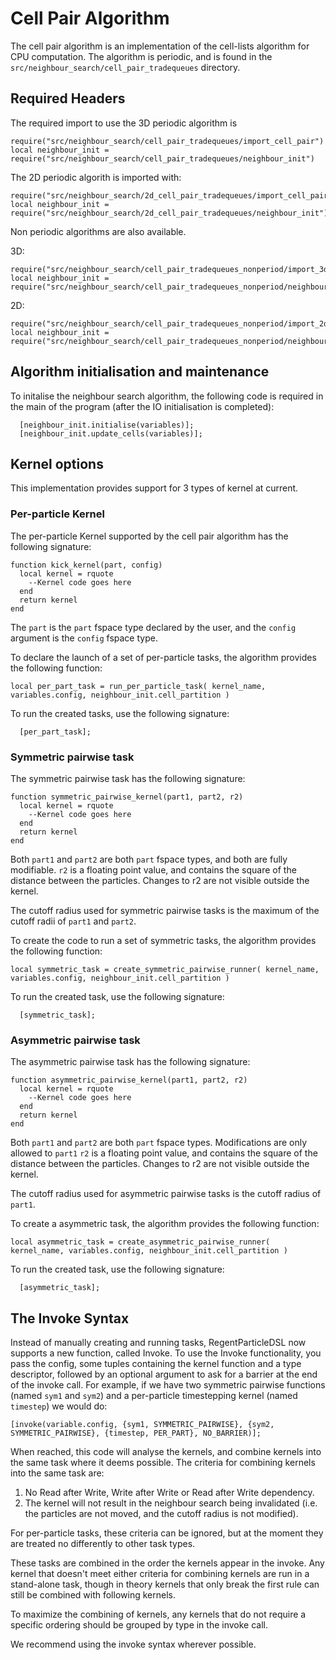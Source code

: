 # Cell Pair Algorithm

The cell pair algorithm is an implementation of the cell-lists algorithm for CPU computation. The algorithm is 
periodic, and is found in the `src/neighbour_search/cell_pair_tradequeues` directory.

## Required Headers
The required import to use the 3D periodic algorithm is
```
require("src/neighbour_search/cell_pair_tradequeues/import_cell_pair")
local neighbour_init = require("src/neighbour_search/cell_pair_tradequeues/neighbour_init")
```

The 2D periodic algorith is imported with:
```
require("src/neighbour_search/2d_cell_pair_tradequeues/import_cell_pair")
local neighbour_init = require("src/neighbour_search/2d_cell_pair_tradequeues/neighbour_init")
```

Non periodic algorithms are also available. 

3D:
```
require("src/neighbour_search/cell_pair_tradequeues_nonperiod/import_3d_nonperiod.rg")
local neighbour_init = require("src/neighbour_search/cell_pair_tradequeues_nonperiod/neighbour_init.rg")
```


2D:
```
require("src/neighbour_search/cell_pair_tradequeues_nonperiod/import_2d_nonperiod.rg")
local neighbour_init = require("src/neighbour_search/cell_pair_tradequeues_nonperiod/neighbour_init.rg")
```

## Algorithm initialisation and maintenance
To initalise the neighbour search algorithm, the following code is required in the main of the program (after the IO initialisation is completed):
```
  [neighbour_init.initialise(variables)];
  [neighbour_init.update_cells(variables)];
```

## Kernel options
This implementation provides support for 3 types of kernel at current.

### Per-particle Kernel
The per-particle Kernel supported by the cell pair algorithm has the following signature:
```
function kick_kernel(part, config)
  local kernel = rquote
    --Kernel code goes here
  end
  return kernel
end
```
The `part` is the `part` fspace type declared by the user, and the `config` argument is the `config` fspace type.

To declare the launch of a set of per-particle tasks, the algorithm provides the following function:
```
local per_part_task = run_per_particle_task( kernel_name, variables.config, neighbour_init.cell_partition )
```

To run the created tasks, use the following signature:
```
  [per_part_task];
```

### Symmetric pairwise task
The symmetric pairwise task has the following signature:
```
function symmetric_pairwise_kernel(part1, part2, r2)
  local kernel = rquote
    --Kernel code goes here
  end
  return kernel
end
```

Both `part1` and `part2` are both `part` fspace types, and both are fully modifiable. 
`r2` is a floating point value, and contains the square of the distance between the particles. Changes to r2 are not visible outside the kernel.

The cutoff radius used for symmetric pairwise tasks is the maximum of the cutoff radii of `part1` and `part2`.

To create the code to run a set of symmetric tasks, the algorithm provides the following function:
```
local symmetric_task = create_symmetric_pairwise_runner( kernel_name, variables.config, neighbour_init.cell_partition )
```

To run the created task, use the following signature:
```
  [symmetric_task];
```

### Asymmetric pairwise task
The asymmetric pairwise task has the following signature:
```
function asymmetric_pairwise_kernel(part1, part2, r2)
  local kernel = rquote
    --Kernel code goes here
  end
  return kernel
end
```

Both `part1` and `part2` are both `part` fspace types. Modifications are only allowed to `part1`
`r2` is a floating point value, and contains the square of the distance between the particles. Changes to r2 are not visible outside the kernel.

The cutoff radius used for asymmetric pairwise tasks is the cutoff radius of `part1`.

To create a asymmetric task, the algorithm provides the following function:
```
local asymmetric_task = create_asymmetric_pairwise_runner( kernel_name, variables.config, neighbour_init.cell_partition )
```

To run the created task, use the following signature:
```
  [asymmetric_task];
```

## The Invoke Syntax

Instead of manually creating and running tasks, RegentParticleDSL now supports a new function, called Invoke. To use the Invoke
functionality, you pass the config, some tuples containing the kernel function and a type descriptor, followed by an optional
argument to ask for a barrier at the end of the invoke call. For example, if we have two symmetric pairwise functions (named
`sym1` and `sym2`) and a per-particle timestepping kernel (named `timestep`) we would do:
```
[invoke(variable.config, {sym1, SYMMETRIC_PAIRWISE}, {sym2, SYMMETRIC_PAIRWISE}, {timestep, PER_PART}, NO_BARRIER)];
```

When reached, this code will analyse the kernels, and combine kernels into the same task where it deems possible. The criteria for 
combining kernels into the same task are:
1. No Read after Write, Write after Write or Read after Write dependency.
2. The kernel will not result in the neighbour search being invalidated (i.e. the particles are not moved, and the cutoff radius is
   not modified).

For per-particle tasks, these criteria can be ignored, but at the moment they are treated no differently to other task types.

These tasks are combined in the order the kernels appear in the invoke. Any kernel that doesn't meet either criteria for combining
kernels are run in a stand-alone task, though in theory kernels that only break the first rule can still be combined with following 
kernels.

To maximize the combining of kernels, any kernels that do not require a specific ordering should be grouped by type in the invoke call.

We recommend using the invoke syntax wherever possible.


